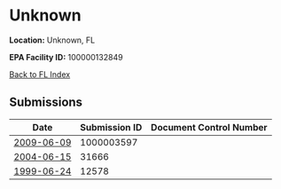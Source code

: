 # Unknown

**Location:** Unknown, FL

**EPA Facility ID:** 100000132849

[Back to FL Index](../../index.md)

## Submissions

| Date | Submission ID | Document Control Number |
|------|--------------|-------------------------|
| [2009-06-09](submissions/1000003597.md) | 1000003597 |  |
| [2004-06-15](submissions/31666.md) | 31666 |  |
| [1999-06-24](submissions/12578.md) | 12578 |  |
